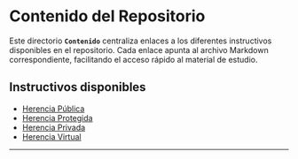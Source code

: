 # Contenido del Repositorio

Este directorio **`Contenido`** centraliza enlaces a los diferentes instructivos disponibles en el repositorio. Cada enlace apunta al archivo Markdown correspondiente, facilitando el acceso rápido al material de estudio.

## Instructivos disponibles

* [Herencia Pública](Instructivo_Herencia_Publica.md)
* [Herencia Protegida](instructivo_herencia_protegida.md)
* [Herencia Privada](Instructivo_herencia_privada.md)
* [Herencia Virtual](Instructivo_herencia_virtual.md)

---
